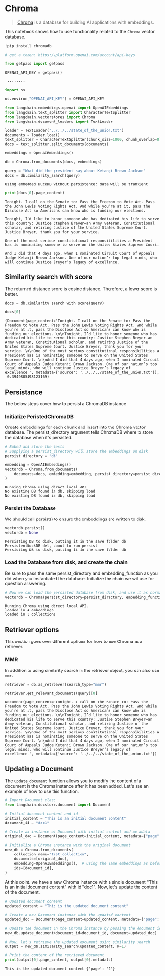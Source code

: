 # Chroma

>[Chroma](https://docs.trychroma.com/getting-started) is a database for building AI applications with embeddings.

This notebook shows how to use functionality related to the `Chroma` vector database.


```python
!pip install chromadb
```


```python
# get a token: https://platform.openai.com/account/api-keys

from getpass import getpass

OPENAI_API_KEY = getpass()
```

     ········
    


```python
import os

os.environ["OPENAI_API_KEY"] = OPENAI_API_KEY
```


```python
from langchain.embeddings.openai import OpenAIEmbeddings
from langchain.text_splitter import CharacterTextSplitter
from langchain.vectorstores import Chroma
from langchain.document_loaders import TextLoader
```


```python
loader = TextLoader("../../../state_of_the_union.txt")
documents = loader.load()
text_splitter = CharacterTextSplitter(chunk_size=1000, chunk_overlap=0)
docs = text_splitter.split_documents(documents)

embeddings = OpenAIEmbeddings()
```


```python
db = Chroma.from_documents(docs, embeddings)

query = "What did the president say about Ketanji Brown Jackson"
docs = db.similarity_search(query)
```

    Using embedded DuckDB without persistence: data will be transient
    


```python
print(docs[0].page_content)
```

    Tonight. I call on the Senate to: Pass the Freedom to Vote Act. Pass the John Lewis Voting Rights Act. And while you’re at it, pass the Disclose Act so Americans can know who is funding our elections. 
    
    Tonight, I’d like to honor someone who has dedicated his life to serve this country: Justice Stephen Breyer—an Army veteran, Constitutional scholar, and retiring Justice of the United States Supreme Court. Justice Breyer, thank you for your service. 
    
    One of the most serious constitutional responsibilities a President has is nominating someone to serve on the United States Supreme Court. 
    
    And I did that 4 days ago, when I nominated Circuit Court of Appeals Judge Ketanji Brown Jackson. One of our nation’s top legal minds, who will continue Justice Breyer’s legacy of excellence.
    

## Similarity search with score

The returned distance score is cosine distance. Therefore, a lower score is better.


```python
docs = db.similarity_search_with_score(query)
```


```python
docs[0]
```




    (Document(page_content='Tonight. I call on the Senate to: Pass the Freedom to Vote Act. Pass the John Lewis Voting Rights Act. And while you’re at it, pass the Disclose Act so Americans can know who is funding our elections. \n\nTonight, I’d like to honor someone who has dedicated his life to serve this country: Justice Stephen Breyer—an Army veteran, Constitutional scholar, and retiring Justice of the United States Supreme Court. Justice Breyer, thank you for your service. \n\nOne of the most serious constitutional responsibilities a President has is nominating someone to serve on the United States Supreme Court. \n\nAnd I did that 4 days ago, when I nominated Circuit Court of Appeals Judge Ketanji Brown Jackson. One of our nation’s top legal minds, who will continue Justice Breyer’s legacy of excellence.', metadata={'source': '../../../state_of_the_union.txt'}),
     0.3949805498123169)



## Persistance

The below steps cover how to persist a ChromaDB instance

### Initialize PeristedChromaDB
Create embeddings for each chunk and insert into the Chroma vector database. The persist_directory argument tells ChromaDB where to store the database when it's persisted.




```python
# Embed and store the texts
# Supplying a persist_directory will store the embeddings on disk
persist_directory = "db"

embedding = OpenAIEmbeddings()
vectordb = Chroma.from_documents(
    documents=docs, embedding=embedding, persist_directory=persist_directory
)
```

    Running Chroma using direct local API.
    No existing DB found in db, skipping load
    No existing DB found in db, skipping load
    

### Persist the Database
We should call persist() to ensure the embeddings are written to disk.


```python
vectordb.persist()
vectordb = None
```

    Persisting DB to disk, putting it in the save folder db
    PersistentDuckDB del, about to run persist
    Persisting DB to disk, putting it in the save folder db
    

### Load the Database from disk, and create the chain
Be sure to pass the same persist_directory and embedding_function as you did when you instantiated the database. Initialize the chain we will use for question answering.


```python
# Now we can load the persisted database from disk, and use it as normal.
vectordb = Chroma(persist_directory=persist_directory, embedding_function=embedding)
```

    Running Chroma using direct local API.
    loaded in 4 embeddings
    loaded in 1 collections
    

## Retriever options

This section goes over different options for how to use Chroma as a retriever.

### MMR

In addition to using similarity search in the retriever object, you can also use `mmr`.


```python
retriever = db.as_retriever(search_type="mmr")
```


```python
retriever.get_relevant_documents(query)[0]
```




    Document(page_content='Tonight. I call on the Senate to: Pass the Freedom to Vote Act. Pass the John Lewis Voting Rights Act. And while you’re at it, pass the Disclose Act so Americans can know who is funding our elections. \n\nTonight, I’d like to honor someone who has dedicated his life to serve this country: Justice Stephen Breyer—an Army veteran, Constitutional scholar, and retiring Justice of the United States Supreme Court. Justice Breyer, thank you for your service. \n\nOne of the most serious constitutional responsibilities a President has is nominating someone to serve on the United States Supreme Court. \n\nAnd I did that 4 days ago, when I nominated Circuit Court of Appeals Judge Ketanji Brown Jackson. One of our nation’s top legal minds, who will continue Justice Breyer’s legacy of excellence.', metadata={'source': '../../../state_of_the_union.txt'})



## Updating a Document
The `update_document` function allows you to modify the content of a document in the Chroma instance after it has been added. Let's see an example of how to use this function.


```python
# Import Document class
from langchain.docstore.document import Document

# Initial document content and id
initial_content = "This is an initial document content"
document_id = "doc1"

# Create an instance of Document with initial content and metadata
original_doc = Document(page_content=initial_content, metadata={"page": "0"})

# Initialize a Chroma instance with the original document
new_db = Chroma.from_documents(
    collection_name="test_collection",
    documents=[original_doc],
    embedding=OpenAIEmbeddings(),  # using the same embeddings as before
    ids=[document_id],
)
```

At this point, we have a new Chroma instance with a single document "This is an initial document content" with id "doc1". Now, let's update the content of the document.


```python
# Updated document content
updated_content = "This is the updated document content"

# Create a new Document instance with the updated content
updated_doc = Document(page_content=updated_content, metadata={"page": "1"})

# Update the document in the Chroma instance by passing the document id and the updated document
new_db.update_document(document_id=document_id, document=updated_doc)

# Now, let's retrieve the updated document using similarity search
output = new_db.similarity_search(updated_content, k=1)

# Print the content of the retrieved document
print(output[0].page_content, output[0].metadata)
```

    This is the updated document content {'page': '1'}
    
